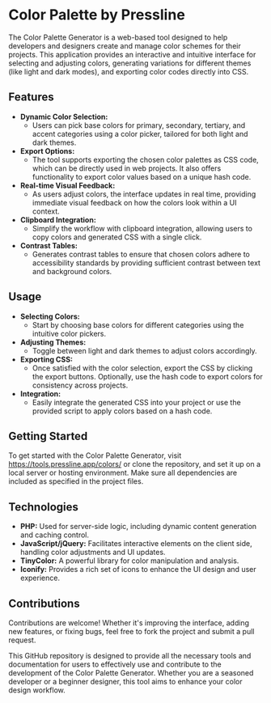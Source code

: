 # Color Palette by Pressline

The Color Palette Generator is a web-based tool designed to help developers and designers create and manage color schemes for their projects. This application provides an interactive and intuitive interface for selecting and adjusting colors, generating variations for different themes (like light and dark modes), and exporting color codes directly into CSS.

## Features
- **Dynamic Color Selection:**
  - Users can pick base colors for primary, secondary, tertiary, and accent categories using a color picker, tailored for both light and dark themes.
- **Export Options:**
  - The tool supports exporting the chosen color palettes as CSS code, which can be directly used in web projects. It also offers functionality to export color values based on a unique hash code.
- **Real-time Visual Feedback:**
  - As users adjust colors, the interface updates in real time, providing immediate visual feedback on how the colors look within a UI context.
- **Clipboard Integration:**
  - Simplify the workflow with clipboard integration, allowing users to copy colors and generated CSS with a single click.
- **Contrast Tables:**
  - Generates contrast tables to ensure that chosen colors adhere to accessibility standards by providing sufficient contrast between text and background colors.

## Usage
- **Selecting Colors:**
  - Start by choosing base colors for different categories using the intuitive color pickers.
- **Adjusting Themes:**
  - Toggle between light and dark themes to adjust colors accordingly.
- **Exporting CSS:**
  - Once satisfied with the color selection, export the CSS by clicking the export buttons. Optionally, use the hash code to export colors for consistency across projects.
- **Integration:**
  - Easily integrate the generated CSS into your project or use the provided script to apply colors based on a hash code.

## Getting Started
To get started with the Color Palette Generator, visit https://tools.pressline.app/colors/ or clone the repository, and set it up on a local server or hosting environment. Make sure all dependencies are included as specified in the project files.

## Technologies
- **PHP:** Used for server-side logic, including dynamic content generation and caching control.
- **JavaScript/jQuery:** Facilitates interactive elements on the client side, handling color adjustments and UI updates.
- **TinyColor:** A powerful library for color manipulation and analysis.
- **Iconify:** Provides a rich set of icons to enhance the UI design and user experience.

## Contributions
Contributions are welcome! Whether it's improving the interface, adding new features, or fixing bugs, feel free to fork the project and submit a pull request.

This GitHub repository is designed to provide all the necessary tools and documentation for users to effectively use and contribute to the development of the Color Palette Generator. Whether you are a seasoned developer or a beginner designer, this tool aims to enhance your color design workflow.







